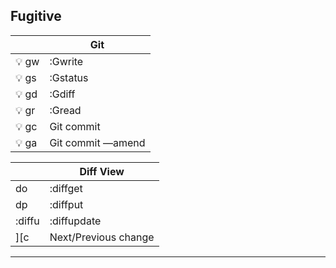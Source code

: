 Fugitive
---------

|       | **Git**                         |
|-------|---------------------------------|
| 💡 gw  | :Gwrite                         |
| 💡 gs  | :Gstatus                        |
| 💡 gd  | :Gdiff                          |
| 💡 gr  | :Gread                          |
| 💡 gc  | Git commit                      |
| 💡 ga  | Git commit —amend               |

|        | **Diff View**        |
|--------|----------------------|
| do     | :diffget             |
| dp     | :diffput             |
| :diffu | :diffupdate          |
| ][c    | Next/Previous change |

***
